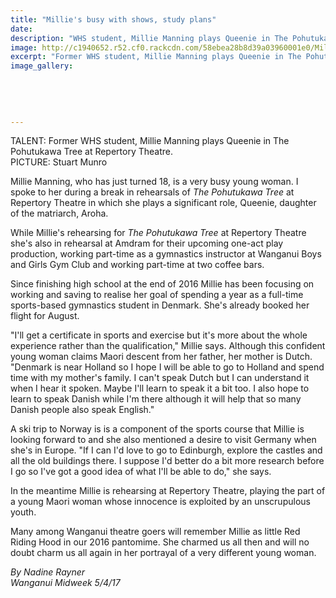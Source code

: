 ```yaml
---
title: "Millie's busy with shows, study plans"
date: 
description: "WHS student, Millie Manning plays Queenie in The Pohutukawa Tree at Repertory Theatre..."
image: http://c1940652.r52.cf0.rackcdn.com/58ebea28b8d39a03960001e0/Millie-Manning-plays-Queenie-at-Rep-Theatre-midweek-5-april-2017.jpg
excerpt: "Former WHS student, Millie Manning plays Queenie in The Pohutukawa Tree at Repertory Theatre."
image_gallery:
    
    
    
    
    
---
```


<p><span>TALENT: Former WHS student, Millie Manning plays Queenie in The Pohutukawa Tree at Repertory Theatre. <br />PICTURE: Stuart Munro</span></p>
<p>Millie Manning, who has just turned 18, is a very busy young woman. I spoke to her during a break in rehearsals of&nbsp;<em>The Pohutukawa Tree</em>&nbsp;at Repertory Theatre in which she plays a significant role, Queenie, daughter of the matriarch, Aroha.</p>
<p>While Millie's rehearsing for&nbsp;<em>The Pohutukawa Tree</em>&nbsp;at Repertory Theatre she's also in rehearsal at Amdram for their upcoming one-act play production, working part-time as a gymnastics instructor at Wanganui Boys and Girls Gym Club and working part-time at two coffee bars.</p>
<p>Since finishing high school at the end of 2016 Millie has been focusing on working and saving to realise her goal of spending a year as a full-time sports-based gymnastics student in Denmark. She's already booked her flight for August.</p>
<p>"I'll get a certificate in sports and exercise but it's more about the whole experience rather than the qualification," Millie says. Although this confident young woman claims Maori descent from her father, her mother is Dutch. "Denmark is near Holland so I hope I will be able to go to Holland and spend time with my mother's family. I can't speak Dutch but I can understand it when I hear it spoken. Maybe I'll learn to speak it a bit too. I also hope to learn to speak Danish while I'm there although it will help that so many Danish people also speak English."</p>
<p>A ski trip to Norway is is a component of the sports course that Millie is looking forward to and she also mentioned a desire to visit Germany when she's in Europe. "If I can I'd love to go to Edinburgh, explore the castles and all the old buildings there. I suppose I'd better do a bit more research before I go so I've got a good idea of what I'll be able to do," she says.</p>
<p>In the meantime Millie is rehearsing at Repertory Theatre, playing the part of a young Maori woman whose innocence is exploited by an unscrupulous youth.</p>
<p>Many among Wanganui theatre goers will remember Millie as little Red Riding Hood in our 2016 pantomime. She charmed us all then and will no doubt charm us all again in her portrayal of a very different young woman.</p>
<p class="writtenBy"><em>By Nadine Rayner</em><br /><em>Wanganui Midweek 5/4/17&nbsp;</em></p>

